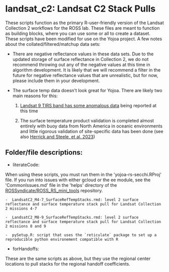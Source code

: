 # landsat_c2: Landsat C2 Stack Pulls

These scripts function as the primary R-user-friendly version of the Landsat Collection 2 workflows for the ROSS lab. These files are meant to function as building blocks, where you can use some or all to create a dataset. These scripts have been modified for use on the Yojoa project.
A few notes about the collated/filtered/matchup data sets:

-   There are negative reflectance values in these data sets. Due to the updated storage of surface reflectance in Collection 2, we do not recommend throwing out any of the negative values at this time in algorithm development. It is likely that we will recommend a filter in the future for negative reflectance values that are unrealistic, but for now, please include them in your development.

-   The surface temp data doesn't look great for Yojoa. There are likely two main reasons for this:

    1)  [Landsat 9 TIRS band has some anomalous data](https://www.usgs.gov/landsat-missions/news/recent-landsat-9-tirs-anomaly-pauses-processing-new-landsat-9-datahttps://www.usgs.gov/landsat-missions/news/recent-landsat-9-tirs-anomaly-pauses-processing-new-landsat-9-data) being reported at this time

    2)  The surface temperature product validation is completed almost entirely with buoy data from North America in oceanic environments and little rigorous validation of site-specific data has been done (see also [Herrick and Steele, et al. 2023](https://esajournals.onlinelibrary.wiley.com/doi/full/10.1002/ecs2.4357))


## Folder/file descriptions:

* literateCode:

When using these scripts, you must run them in the 'yojoa-rs-secchi.RProj' file. If you run into issues with either gcloud or the ee module, see the 'CommonIssues.md' file in the 'helps' directory of the [ROSSyndicate/ROSS_RS_mini_tools](https://github.com/rossyndicate/ROSS_RS_mini_tools) repository.

    -  LandsatC2_M4-7_SurfaceRefTempStacks.rmd: level 2 surface reflectance and surface temperature stack pull for Landsat Collection 2 missions 4-7

    -  LandsatC2_M8-9_SurfaceRefTempStacks.rmd: level 2 surface reflectance and surface temperature stack pull for Landsat Collection 2 missions 8 and 9

    -  pySetup.R: script that uses the `reticulate` package to set up a reproducible python environement compatible with R
 
* forHandoffs:

These are the same scripts as above, but they use the regional center locations to pull stacks for the regional handoff coefficients.
